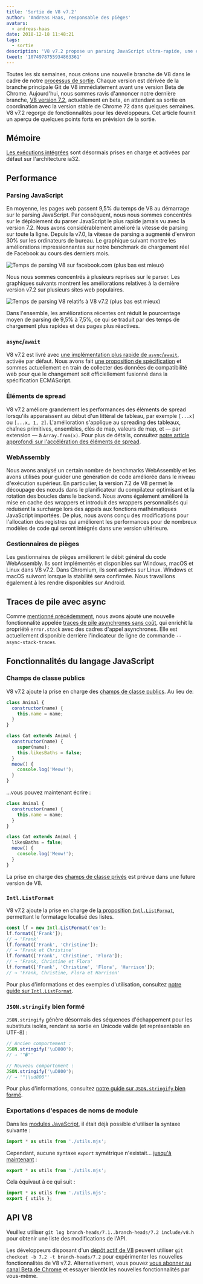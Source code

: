 ```yaml
---
title: 'Sortie de V8 v7.2'
author: 'Andreas Haas, responsable des pièges'
avatars:
  - andreas-haas
date: 2018-12-18 11:48:21
tags:
  - sortie
description: 'V8 v7.2 propose un parsing JavaScript ultra-rapide, une exécution plus rapide des fonctions async-await, une réduction de la consommation de mémoire sur ia32, des champs de classe publics, et bien plus encore !'
tweet: '1074978755934863361'
---
```

Toutes les six semaines, nous créons une nouvelle branche de V8 dans le cadre de notre [processus de sortie](/docs/release-process). Chaque version est dérivée de la branche principale Git de V8 immédiatement avant une version Beta de Chrome. Aujourd'hui, nous sommes ravis d'annoncer notre dernière branche, [V8 version 7.2](https://chromium.googlesource.com/v8/v8.git/+log/branch-heads/7.2), actuellement en beta, en attendant sa sortie en coordination avec la version stable de Chrome 72 dans quelques semaines. V8 v7.2 regorge de fonctionnalités pour les développeurs. Cet article fournit un aperçu de quelques points forts en prévision de la sortie.

<!--truncate-->
## Mémoire

[Les exécutions intégrées](/blog/embedded-builtins) sont désormais prises en charge et activées par défaut sur l'architecture ia32.

## Performance

### Parsing JavaScript

En moyenne, les pages web passent 9,5% du temps de V8 au démarrage sur le parsing JavaScript. Par conséquent, nous nous sommes concentrés sur le déploiement du parser JavaScript le plus rapide jamais vu avec la version 7.2. Nous avons considérablement amélioré la vitesse de parsing sur toute la ligne. Depuis la v7.0, la vitesse de parsing a augmenté d'environ 30% sur les ordinateurs de bureau. Le graphique suivant montre les améliorations impressionnantes sur notre benchmark de chargement réel de Facebook au cours des derniers mois.

![Temps de parsing V8 sur facebook.com (plus bas est mieux)](/_img/v8-release-72/facebook-parse-time.png)

Nous nous sommes concentrés à plusieurs reprises sur le parser. Les graphiques suivants montrent les améliorations relatives à la dernière version v7.2 sur plusieurs sites web populaires.

![Temps de parsing V8 relatifs à V8 v7.2 (plus bas est mieux)](/_img/v8-release-72/relative-parse-times.svg)

Dans l'ensemble, les améliorations récentes ont réduit le pourcentage moyen de parsing de 9,5% à 7,5%, ce qui se traduit par des temps de chargement plus rapides et des pages plus réactives.

### `async`/`await`

V8 v7.2 est livré avec [une implémentation plus rapide de `async`/`await`](/blog/fast-async#await-under-the-hood), activée par défaut. Nous avons fait [une proposition de spécification](https://github.com/tc39/ecma262/pull/1250) et sommes actuellement en train de collecter des données de compatibilité web pour que le changement soit officiellement fusionné dans la spécification ECMAScript.

### Éléments de spread

V8 v7.2 améliore grandement les performances des éléments de spread lorsqu'ils apparaissent au début d'un littéral de tableau, par exemple `[...x]` ou `[...x, 1, 2]`. L'amélioration s'applique au spreading des tableaux, chaînes primitives, ensembles, clés de map, valeurs de map, et — par extension — à `Array.from(x)`. Pour plus de détails, consultez [notre article approfondi sur l'accélération des éléments de spread](/blog/spread-elements).

### WebAssembly

Nous avons analysé un certain nombre de benchmarks WebAssembly et les avons utilisés pour guider une génération de code améliorée dans le niveau d'exécution supérieur. En particulier, la version 7.2 de V8 permet le découpage des nœuds dans le planificateur du compilateur optimisant et la rotation des boucles dans le backend. Nous avons également amélioré la mise en cache des wrappers et introduit des wrappers personnalisés qui réduisent la surcharge lors des appels aux fonctions mathématiques JavaScript importées. De plus, nous avons conçu des modifications pour l'allocation des registres qui améliorent les performances pour de nombreux modèles de code qui seront intégrés dans une version ultérieure.

### Gestionnaires de pièges

Les gestionnaires de pièges améliorent le débit général du code WebAssembly. Ils sont implémentés et disponibles sur Windows, macOS et Linux dans V8 v7.2. Dans Chromium, ils sont activés sur Linux. Windows et macOS suivront lorsque la stabilité sera confirmée. Nous travaillons également à les rendre disponibles sur Android.

## Traces de pile avec async

Comme [mentionné précédemment](/blog/fast-async#improved-developer-experience), nous avons ajouté une nouvelle fonctionnalité appelée [traces de pile asynchrones sans coût](https://bit.ly/v8-zero-cost-async-stack-traces), qui enrichit la propriété `error.stack` avec des cadres d'appel asynchrones. Elle est actuellement disponible derrière l'indicateur de ligne de commande `--async-stack-traces`.

## Fonctionnalités du langage JavaScript

### Champs de classe publics

V8 v7.2 ajoute la prise en charge des [champs de classe publics](/features/class-fields). Au lieu de:

```js
class Animal {
  constructor(name) {
    this.name = name;
  }
}

class Cat extends Animal {
  constructor(name) {
    super(name);
    this.likesBaths = false;
  }
  meow() {
    console.log('Meow!');
  }
}
```

…vous pouvez maintenant écrire :

```js
class Animal {
  constructor(name) {
    this.name = name;
  }
}

class Cat extends Animal {
  likesBaths = false;
  meow() {
    console.log('Meow!');
  }
}
```

La prise en charge des [champs de classe privés](/features/class-fields#private-class-fields) est prévue dans une future version de V8.

### `Intl.ListFormat`

V8 v7.2 ajoute la prise en charge de [la proposition `Intl.ListFormat`](/features/intl-listformat), permettant le formatage localisé des listes.

```js
const lf = new Intl.ListFormat('en');
lf.format(['Frank']);
// → 'Frank'
lf.format(['Frank', 'Christine']);
// → 'Frank et Christine'
lf.format(['Frank', 'Christine', 'Flora']);
// → 'Frank, Christine et Flora'
lf.format(['Frank', 'Christine', 'Flora', 'Harrison']);
// → 'Frank, Christine, Flora et Harrison'
```

Pour plus d'informations et des exemples d'utilisation, consultez [notre guide sur `Intl.ListFormat`](/features/intl-listformat).

### `JSON.stringify` bien formé

`JSON.stringify` génère désormais des séquences d'échappement pour les substituts isolés, rendant sa sortie en Unicode valide (et représentable en UTF-8) :

```js
// Ancien comportement :
JSON.stringify('\uD800');
// → '"�"'

// Nouveau comportement :
JSON.stringify('\uD800');
// → '"\\ud800"'
```

Pour plus d'informations, consultez [notre guide sur `JSON.stringify` bien formé](/features/well-formed-json-stringify).

### Exportations d'espaces de noms de module

Dans les [modules JavaScript](/features/modules), il était déjà possible d'utiliser la syntaxe suivante :

```js
import * as utils from './utils.mjs';
```

Cependant, aucune syntaxe `export` symétrique n'existait… [jusqu'à maintenant](/features/module-namespace-exports) :

```js
export * as utils from './utils.mjs';
```

Cela équivaut à ce qui suit :

```js
import * as utils from './utils.mjs';
export { utils };
```

## API V8

Veuillez utiliser `git log branch-heads/7.1..branch-heads/7.2 include/v8.h` pour obtenir une liste des modifications de l'API.

Les développeurs disposant d'un [dépôt actif de V8](/docs/source-code#using-git) peuvent utiliser `git checkout -b 7.2 -t branch-heads/7.2` pour expérimenter les nouvelles fonctionnalités de V8 v7.2. Alternativement, vous pouvez [vous abonner au canal Beta de Chrome](https://www.google.com/chrome/browser/beta.html) et essayer bientôt les nouvelles fonctionnalités par vous-même.

